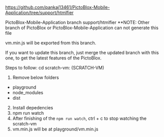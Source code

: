 https://github.com/pankaj13461/PictoBlox-Mobile-Application/tree/support/htmlfier

PictoBlox-Mobile-Application branch support/htmlfier
\*\*NOTE: Other branch of PictoBlox or PictoBlox-Mobile-Application can not generate this file

vm.min.js will be exported from this branch.

If you want to update this branch, just merge the updated branch with this one, to get the latest features of the PictoBlox.

Steps to follow:
cd scratch-vm: (SCRATCH-VM)

1. Remove below folders

- playground
- node_modules
- dist

2. Install depedencies
3. npm run watch
4. After finishing of the `npm run watch`, ctrl + c to stop watching the scratch-vm
5. vm.min.js will be at playground/vm.min.js
